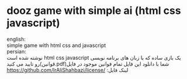 # dooz game with simple ai (html css javascript) <br>
english:<br>
 simple game with html css and javascript <br>
persian:<br>
نوشته شده است html css javascript یک بازی ساده که با زبان های برنامه نویسی 
<br>
 رو تایید می کنید(قوانین.pdf)شما با دانلود این فایل تمام فوانین موجود در فایل
<br>
https://github.com/IrAliShahbazi/license/ :لینک فایل
